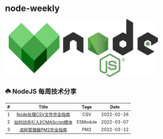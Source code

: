 # node-weekly

<div align="center" bgColor="#ccc">
  <img src="node.png">
</div>

##  ☘️ NodeJS 每周技术分享

| # | Title | Tags  | Date |
| :---: | :---: | :---: | :---: |
| 1 | [Node处理CSV文件完全指南](./articles/001/index.md) | CSV | 2022-02-26
| 2 | [如何动态引入ECMAScript模块](./articles/002/index.md) | ESModule | 2022-03-07
| 3 | [进程管理器PM2完全指南](./articles/003/index.md) | PM2 | 2022-03-12



